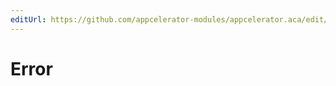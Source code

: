 ```yaml
---
editUrl: https://github.com/appcelerator-modules/appcelerator.aca/edit/master/apidoc/ACA.yml
---
```

# Error

<TypeHeader/>

<ApiDocs/>

